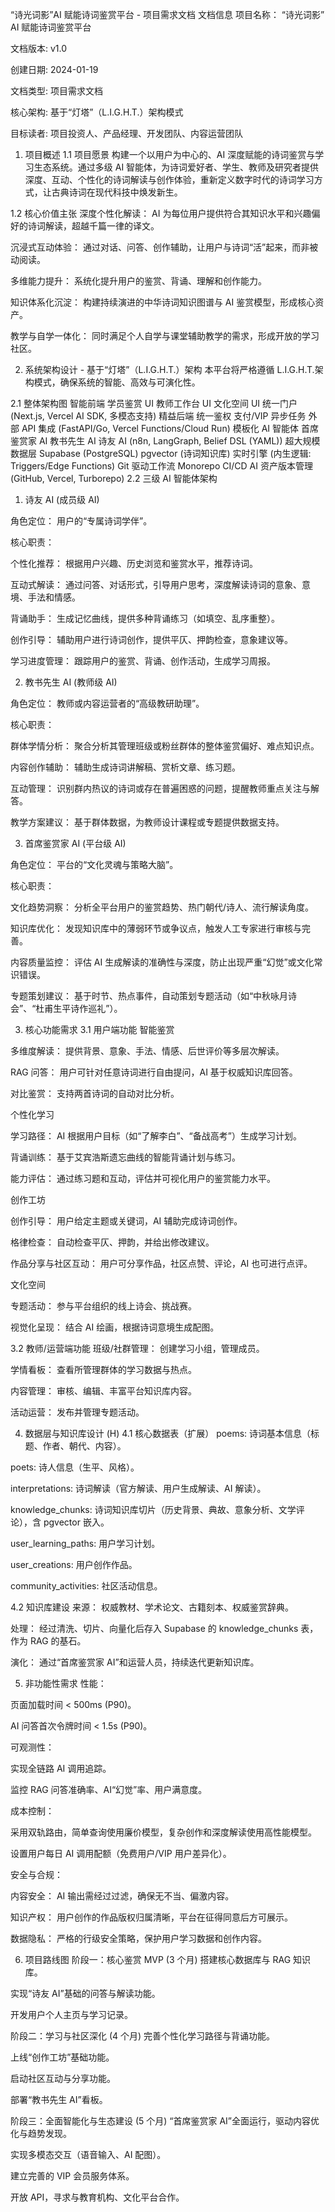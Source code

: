 “诗光词影”AI 赋能诗词鉴赏平台 - 项目需求文档
文档信息
项目名称： “诗光词影” AI 赋能诗词鉴赏平台

文档版本: v1.0

创建日期: 2024-01-19

文档类型: 项目需求文档

核心架构: 基于“灯塔”（L.I.G.H.T.）架构模式

目标读者: 项目投资人、产品经理、开发团队、内容运营团队

1. 项目概述
   1.1 项目愿景
   构建一个以用户为中心的、AI 深度赋能的诗词鉴赏与学习生态系统。通过多级 AI 智能体，为诗词爱好者、学生、教师及研究者提供深度、互动、个性化的诗词解读与创作体验，重新定义数字时代的诗词学习方式，让古典诗词在现代科技中焕发新生。

1.2 核心价值主张
深度个性化解读： AI 为每位用户提供符合其知识水平和兴趣偏好的诗词解读，超越千篇一律的译文。

沉浸式互动体验： 通过对话、问答、创作辅助，让用户与诗词“活”起来，而非被动阅读。

多维能力提升： 系统化提升用户的鉴赏、背诵、理解和创作能力。

知识体系化沉淀： 构建持续演进的中华诗词知识图谱与 AI 鉴赏模型，形成核心资产。

教学与自学一体化： 同时满足个人自学与课堂辅助教学的需求，形成开放的学习社区。

2. 系统架构设计 - 基于“灯塔”（L.I.G.H.T.）架构
   本平台将严格遵循 L.I.G.H.T.架构模式，确保系统的智能、高效与可演化性。

2.1 整体架构图
智能前端
学员鉴赏 UI 教师工作台 UI 文化空间 UI 统一门户
(Next.js, Vercel AI SDK, 多模态支持)
精益后端
统一鉴权 支付/VIP 异步任务 外部 API 集成
(FastAPI/Go, Vercel Functions/Cloud Run)
模板化 AI 智能体
首席鉴赏家 AI 教书先生 AI 诗友 AI
(n8n, LangGraph, Belief DSL (YAML))
超大规模数据层
Supabase (PostgreSQL) pgvector (诗词知识库) 实时引擎
(内生逻辑: Triggers/Edge Functions)
Git 驱动工作流
Monorepo CI/CD AI 资产版本管理
(GitHub, Vercel, Turborepo)
2.2 三级 AI 智能体架构

1. 诗友 AI (成员级 AI)

角色定位： 用户的“专属诗词学伴”。

核心职责：

个性化推荐： 根据用户兴趣、历史浏览和鉴赏水平，推荐诗词。

互动式解读： 通过问答、对话形式，引导用户思考，深度解读诗词的意象、意境、手法和情感。

背诵助手： 生成记忆曲线，提供多种背诵练习（如填空、乱序重整）。

创作引导： 辅助用户进行诗词创作，提供平仄、押韵检查，意象建议等。

学习进度管理： 跟踪用户的鉴赏、背诵、创作活动，生成学习周报。

2. 教书先生 AI (教师级 AI)

角色定位： 教师或内容运营者的“高级教研助理”。

核心职责：

群体学情分析： 聚合分析其管理班级或粉丝群体的整体鉴赏偏好、难点知识点。

内容创作辅助： 辅助生成诗词讲解稿、赏析文章、练习题。

互动管理： 识别群内热议的诗词或存在普遍困惑的问题，提醒教师重点关注与解答。

教学方案建议： 基于群体数据，为教师设计课程或专题提供数据支持。

3. 首席鉴赏家 AI (平台级 AI)

角色定位： 平台的“文化灵魂与策略大脑”。

核心职责：

文化趋势洞察： 分析全平台用户的鉴赏趋势、热门朝代/诗人、流行解读角度。

知识库优化： 发现知识库中的薄弱环节或争议点，触发人工专家进行审核与完善。

内容质量监控： 评估 AI 生成解读的准确性与深度，防止出现严重“幻觉”或文化常识错误。

专题策划建议： 基于时节、热点事件，自动策划专题活动（如“中秋咏月诗会”、“杜甫生平诗作巡礼”）。

3. 核心功能需求
   3.1 用户端功能
   智能鉴赏

多维度解读： 提供背景、意象、手法、情感、后世评价等多层次解读。

RAG 问答： 用户可针对任意诗词进行自由提问，AI 基于权威知识库回答。

对比鉴赏： 支持两首诗词的自动对比分析。

个性化学习

学习路径： AI 根据用户目标（如“了解李白”、“备战高考”）生成学习计划。

背诵训练： 基于艾宾浩斯遗忘曲线的智能背诵计划与练习。

能力评估： 通过练习题和互动，评估并可视化用户的鉴赏能力水平。

创作工坊

创作引导： 用户给定主题或关键词，AI 辅助完成诗词创作。

格律检查： 自动检查平仄、押韵，并给出修改建议。

作品分享与社区互动： 用户可分享作品，社区点赞、评论，AI 也可进行点评。

文化空间

专题活动： 参与平台组织的线上诗会、挑战赛。

视觉化呈现： 结合 AI 绘画，根据诗词意境生成配图。

3.2 教师/运营端功能
班级/社群管理： 创建学习小组，管理成员。

学情看板： 查看所管理群体的学习数据与热点。

内容管理： 审核、编辑、丰富平台知识库内容。

活动运营： 发布并管理专题活动。

4. 数据层与知识库设计 (H)
   4.1 核心数据表（扩展）
   poems: 诗词基本信息（标题、作者、朝代、内容）。

poets: 诗人信息（生平、风格）。

interpretations: 诗词解读（官方解读、用户生成解读、AI 解读）。

knowledge_chunks: 诗词知识库切片（历史背景、典故、意象分析、文学评论），含 pgvector 嵌入。

user_learning_paths: 用户学习计划。

user_creations: 用户创作作品。

community_activities: 社区活动信息。

4.2 知识库建设
来源： 权威教材、学术论文、古籍刻本、权威鉴赏辞典。

处理： 经过清洗、切片、向量化后存入 Supabase 的 knowledge_chunks 表，作为 RAG 的基石。

演化： 通过“首席鉴赏家 AI”和运营人员，持续迭代更新知识库。

5. 非功能性需求
   性能：

页面加载时间 < 500ms (P90)。

AI 问答首次令牌时间 < 1.5s (P90)。

可观测性：

实现全链路 AI 调用追踪。

监控 RAG 问答准确率、AI“幻觉”率、用户满意度。

成本控制：

采用双轨路由，简单查询使用廉价模型，复杂创作和深度解读使用高性能模型。

设置用户每日 AI 调用配额（免费用户/VIP 用户差异化）。

安全与合规：

内容安全： AI 输出需经过过滤，确保无不当、偏激内容。

知识产权： 用户创作的作品版权归属清晰，平台在征得同意后方可展示。

数据隐私： 严格的行级安全策略，保护用户学习数据和创作内容。

6. 项目路线图
   阶段一：核心鉴赏 MVP (3 个月)
   搭建核心数据库与 RAG 知识库。

实现“诗友 AI”基础的问答与解读功能。

开发用户个人主页与学习记录。

阶段二：学习与社区深化 (4 个月)
完善个性化学习路径与背诵功能。

上线“创作工坊”基础功能。

启动社区互动与分享功能。

部署“教书先生 AI”看板。

阶段三：全面智能化与生态建设 (5 个月)
“首席鉴赏家 AI”全面运行，驱动内容优化与趋势发现。

实现多模态交互（语音输入、AI 配图）。

建立完善的 VIP 会员服务体系。

开放 API，寻求与教育机构、文化平台合作。
